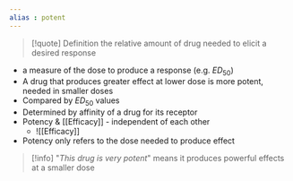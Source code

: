 ```yaml
---
alias : potent
---
```

>[!quote] Definition
>the relative amount of drug needed to elicit a desired response

- a measure of the dose to produce a response (e.g. $ED_{50}$)
- A drug that produces greater effect at lower dose is more potent, needed in smaller doses
- Compared by $ED_{50}$ values
- Determined by affinity of a drug for its receptor
- Potency & [[Efficacy]] - independent of each other
	- ![[Efficacy]]
- Potency only refers to the dose needed to produce effect

>[!info]
>"*This drug is very potent*" means it produces powerful effects at a smaller dose



